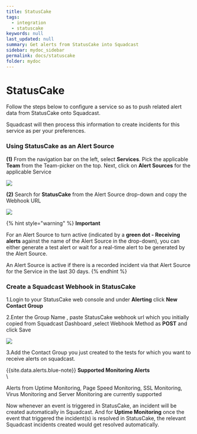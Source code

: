 ```yaml
---
title: StatusCake
tags:
  - integration
  - statuscake
keywords: null
last_updated: null
summary: Get alerts from StatusCake into Squadcast
sidebar: mydoc_sidebar
permalink: docs/statuscake
folder: mydoc
---
```


# StatusCake

Follow the steps below to configure a service so as to push related alert data from StatusCake onto Squadcast.

Squadcast will then process this information to create incidents for this service as per your preferences.

### Using StatusCake as an Alert Source

**(1)** From the navigation bar on the left, select **Services**. Pick the applicable **Team** from the Team-picker on the top. Next, click on **Alert Sources** for the applicable Service

![](../../.gitbook/assets/alert\_source\_1.png)

**(2)** Search for **StatusCake** from the Alert Source drop-down and copy the Webhook URL

![](../../.gitbook/assets/statuscake\_1.png)

{% hint style="warning" %}
**Important**

For an Alert Source to turn active (indicated by a **green dot - Receiving alerts** against the name of the Alert Source in the drop-down), you can either generate a test alert or wait for a real-time alert to be generated by the Alert Source.

An Alert Source is active if there is a recorded incident via that Alert Source for the Service in the last 30 days.
{% endhint %}

### Create a Squadcast Webhook in StatusCake

1.Login to your StatusCake web console and under **Alerting** click **New Contact Group**

2.Enter the Group Name , paste StatusCake webhook url which you initially copied from Squadcast Dashboard ,select Webhook Method as **POST** and click Save

![](../../.gitbook/assets/statuscake\_2.png)

3.Add the Contact Group you just created to the tests for which you want to receive alerts on squadcast.

\{{site.data.alerts.blue-note\}} **Supported Monitoring Alerts**\
\


Alerts from Uptime Monitoring, Page Speed Monitoring, SSL Monitoring, Virus Monitoring and Server Monitoring are currently supported

Now whenever an event is triggered in StatusCake, an incident will be created automatically in Squadcast. And for **Uptime Monitoring** once the event that triggered the incident(s) is resolved in StatusCake, the relevant Squadcast incidents created would get resolved automatically.

